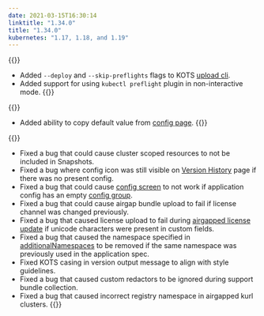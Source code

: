 ```yaml
---
date: 2021-03-15T16:30:14
linktitle: "1.34.0"
title: "1.34.0"
kubernetes: "1.17, 1.18, and 1.19"
---
```


{{<features>}}
  * Added `--deploy` and `--skip-preflights` flags to KOTS [upload cli](/kots-cli/upload).
  * Added support for using `kubectl preflight` plugin in non-interactive mode.
{{</features>}}

{{<changes>}}
* Added ability to copy default value from [config page](/kotsadm/installing/online-install/#config-screen).
{{</changes>}}

{{<fixes>}}
* Fixed a bug that could cause cluster scoped resources to not be included in Snapshots.
* Fixed a bug where config icon was still visible on [Version History](/kotsadm/updating/updating-kots-apps/#checking-for-updates) page if there was no present config.
* Fixed a bug that could cause [config screen](/vendor/config/config-screen/) to not work if application config has an empty [config group](https://kots.io/reference/v1beta1/config/#groups).
* Fixed a bug that could cause airgap bundle upload to fail if license channel was changed previously.
* Fixed a bug that caused license upload to fail during [airgapped license update](/kotsadm/updating/license-updates/#2-airgap-licenses) if unicode characters were present in custom fields.
* Fixed a bug that caused the namespace specified in [additionalNamespaces](/vendor/operators/additional-namespaces/) to be removed if the same namespace was previously used in the application spec.
* Fixed KOTS casing in version output message to align with style guidelines.
* Fixed a bug that caused custom redactors to be ignored during support bundle collection.
* Fixed a bug that caused incorrect registry namespace in airgapped kurl clusters.
{{</fixes>}}
